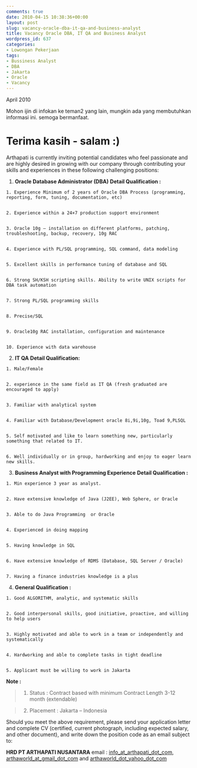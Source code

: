 ```yaml
---
comments: true
date: 2010-04-15 10:38:36+00:00
layout: post
slug: vacancy-oracle-dba-it-qa-and-business-analyst
title: Vacancy Oracle DBA, IT QA and Business Analyst
wordpress_id: 637
categories:
- Lowongan Pekerjaan
tags:
- Bussiness Analyst
- DBA
- Jakarta
- Oracle
- Vacancy
---
```


April 2010

Mohon ijin di infokan ke teman2 yang lain, mungkin ada yang membutuhkan informasi ini. semoga bermanfaat. 

Terima kasih - salam  :) 
======================

Arthapati is currently inviting potential candidates who feel passionate and are highly desired in growing with our company  through contributing your skills and experiences in these following challenging positions:




  1. **Oracle Database Administrator (DBA)**
**Detail Qualification :**


    1. Experience Minimum of 2 years of Oracle DBA Process (programming, reporting, form, tuning, documentation, etc)


    2. Experience within a 24×7 production support environment


    3. Oracle 10g – installation on different platforms, patching, troubleshooting, backup, recovery, 10g RAC


    4. Experience with PL/SQL programming, SQL command, data modeling


    5. Excellent skills in performance tuning of database and SQL


    6. Strong SH/KSH scripting skills. Ability to write UNIX scripts for DBA task automation


    7. Strong PL/SQL programming skills


    8. Precise/SQL


    9. Oracle10g RAC installation, configuration and maintenance


    10. Experience with data warehouse





  2. **IT QA**
**Detail Qualification:**


    1. Male/Female


    2. experience in the same field as IT QA (fresh graduated are encouraged to apply)


    3. Familiar with analytical system


    4. Familiar with Database/Development oracle 8i,9i,10g, Toad 9,PLSQL


    5. Self motivated and like to learn something new, particularly something that related to IT.


    6. Well individually or in group, hardworking and enjoy to eager learn new skills.





  3. **Business Analyst with Programming Experience**
**Detail Qualification :**


    1. Min experience 3 year as analyst.  


    2. Have extensive knowledge of Java (J2EE), Web Sphere, or Oracle


    3. Able to do Java Programming  or Oracle


    4. Experienced in doing mapping  


    5. Having knowledge in SQL


    6. Have extensive knowledge of RDMS (Database, SQL Server / Oracle)  


    7. Having a finance industries knowledge is a plus






  4. **General Qualification :**


    1. Good ALGORITHM, analytic, and systematic skills 


    2. Good interpersonal skills, good initiative, proactive, and willing to help users


    3. Highly motivated and able to work in a team or independently and systematically


    4. Hardworking and able to complete tasks in tight deadline


    5. Applicant must be willing to work in Jakarta







> 
**Note :**

> 
> 

>   1. Status : Contract based with minimum Contract Length 3-12 month (extendable)
> 

>   2. Placement : Jakarta – Indonesia
> 





Should you meet the above requirement, please send your application letter and complete CV (certified, current photograph, including expected salary, and other document), and write down the position code as an email subject to:

**HRD PT ARTHAPATI NUSANTARA**
email : [info_at_arthapati_dot_com](mailto:info@arthapati.com;), [arthaworld_at_gmail_dot_com](mailto:arthaworld@gmail.com) and [arthaworld_dot_yahoo_dot_com
](mailtto:arthaworld@yahoo.com)

